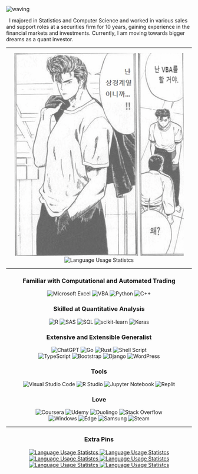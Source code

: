 ![waving](https://capsule-render.vercel.app/api?type=waving&height=250&text=A%20Dreamer%20who%20Knows%20to%20Act%20and%20Achieve&&fontSize=40&&animation=twinkling&fontAlign=50&fontAlignY=40&color=gradient)

  &nbsp;&nbsp;I majored in Statistics and Computer Science and worked in various sales and support roles at a securities firm for 10 years, gaining experience in the financial markets and investments. Currently, I am moving towards bigger dreams as a quant investor.

---
<!-- 
<div align="center" style="margin: auto;">

  <picture>
    <source
      media="(prefers-color-scheme: dark)"
      srcset="https://github-readme-stats.vercel.app/api?username=kimpro82&card_width=360&custom_title=K
      impro%27s%20Github%20Stats&theme=dracula"
    />
    <source
      media="(prefers-color-scheme: light)"
      srcset="https://github-readme-stats.vercel.app/api?username=kimpro82&card_width=360&custom_title=Kimpro%27s%20Github%20Stats"
    />
    <img
      alt="My GitHub stats"
      src="https://github-readme-stats.vercel.app/api?username=kimpro82&card_width=360&custom_title=Kimpro%27s%20Github%20Stats"
    />
  </picture>

</div> -->

<div align="center" style="float: none; margin: auto;">
  <picture>
    <source
      media="(prefers-color-scheme: dark)"
      srcset="./Images/Slamdunk_VBA.png"
    />
    <source
      media="(prefers-color-scheme: light)"
      srcset="./Images/Slamdunk_VBA.png"
    />
    <img
      src="./Images/Slamdunk_VBA.png"
      style="opacity:0.7;"
    />
  </picture>
  <picture>
    <!-- GitHub Readme Stats : https://github.com/anuraghazra/github-readme-stats -->
    <source
      media="(prefers-color-scheme: dark)"
      srcset="https://github-readme-stats.vercel.app/api/top-langs/?username=kimpro82&langs_count=20&layout=donut-vertical&size_weight=1&hide=jupyter%20notebook&custom_title=My%20Most%20Used%20Languages&theme=dracula"
    />
    <source
      media="(prefers-color-scheme: light)"
      srcset="https://github-readme-stats.vercel.app/api/top-langs/?username=kimpro82&langs_count=20&layout=donut-vertical&size_weight=1&hide=jupyter%20notebook&custom_title=My%20Most%20Used%20Languages"
    />
    <img
      alt="Language Usage Statistcs"
      src="https://github-readme-stats.vercel.app/api/top-langs/?username=kimpro82&langs_count=20&layout=donut-vertical&size_weight=1&hide=jupyter%20notebook&custom_title=My%20Most%20Used%20Languages"
    />
  </picture>
</div>

  <!-- I know <table> is terrible but …… → can't remove the frame entirely
  <table align="center" style="border: none">
    <td align="center">

    ![My GitHub stats](https://github-readme-stats.vercel.app/api?username=kimpro82&card_width=320)
      <br>

    ![Language Usage Statistcs](https://github-readme-stats.vercel.app/api/top-langs/?username=kimpro82&layout=compact&langs_count=10&card_width=300)
    </td>
    <td align="center">
      <img src="./Images/Slamdunk_VBA.jpg" width=80%>
    </td>
  </table> 
  -->

---

<div align="center">

  <!-- Markdown Badges : https://github.com/Ileriayo/markdown-badges -->

  ### Familiar with Computational and Automated Trading
  ![Microsoft Excel](https://img.shields.io/badge/Excel-217346?style=for-the-badge&logo=microsoft-excel&logoColor=white)
  ![VBA](https://img.shields.io/badge/VBA-867DB1?style=for-the-badge&logo=microsoft-excel&logoColor=white)
  ![Python](https://img.shields.io/badge/python-3670A0?style=for-the-badge&logo=python&logoColor=white)
  ![C++](https://img.shields.io/badge/c++-f34b7d.svg?style=for-the-badge&logo=c%2B%2B&logoColor=white)

  ### Skilled at Quantitative Analysis
  ![R](https://img.shields.io/badge/r-276DC3.svg?style=for-the-badge&logo=r&logoColor=white)
  ![SAS](https://img.shields.io/badge/sas-B34936.svg?style=for-the-badge&logo=sas&logoColor=white)
  ![SQL](https://img.shields.io/badge/SQL-e38c00?style=for-the-badge&logo=SQL&logoColor=white)
  ![scikit-learn](https://img.shields.io/badge/scikit--learn-%23F7931E.svg?style=for-the-badge&logo=scikit-learn&logoColor=white)
  ![Keras](https://img.shields.io/badge/Keras-D00000.svg?style=for-the-badge&logo=Keras&logoColor=white)

  ### Extensive and Extensible Generalist
  ![ChatGPT](https://img.shields.io/badge/Chat%20GPT-00A67E?style=for-the-badge&logo=OpenAI&logoColor=white)
  ![Go](https://img.shields.io/badge/go-00ADD8.svg?style=for-the-badge&logo=go&logoColor=white)
  ![Rust](https://img.shields.io/badge/rust-dea584.svg?style=for-the-badge&logo=rust&logoColor=black)
  ![Shell Script](https://img.shields.io/badge/shell_script-89E051.svg?style=for-the-badge&logo=gnu-bash&logoColor=black)  
  ![TypeScript](https://img.shields.io/badge/TypeScript-3178c6?style=for-the-badge&logo=TypeScript&logoColor=white)
  ![Bootstrap](https://img.shields.io/badge/bootstrap-7952B3?style=for-the-badge&logo=bootstrap&logoColor=white)
  ![Django](https://img.shields.io/badge/django-092E20.svg?style=for-the-badge&logo=django&logoColor=white)
  ![WordPress](https://img.shields.io/badge/WordPress-117AC9.svg?style=for-the-badge&logo=WordPress&logoColor=white)

  ### Tools
  ![Visual Studio Code](https://img.shields.io/badge/Visual_Studio_Code-0078d7.svg?style=for-the-badge&logo=visual-studio-code&logoColor=white)
  ![R Studio](https://img.shields.io/badge/r_studio-276DC3.svg?style=for-the-badge&logo=r&logoColor=white)
  ![Jupyter Notebook](https://img.shields.io/badge/jupyter-DA5B0B.svg?style=for-the-badge&logo=jupyter&logoColor=white)
  ![Replit](https://img.shields.io/badge/Replit-DD1200?style=for-the-badge&logo=Replit&logoColor=white)  

  ### Love
  ![Coursera](https://img.shields.io/badge/Coursera-0056D2.svg?style=for-the-badge&logo=Coursera&logoColor=white)
  ![Udemy](https://img.shields.io/badge/Udemy-A435F0.svg?style=for-the-badge&logo=Udemy&logoColor=white)
  ![Duolingo](https://img.shields.io/badge/Duolingo-4DC730.svg?style=for-the-badge&logo=Duolingo&logoColor=white)
  ![Stack Overflow](https://img.shields.io/badge/-Stack%20overflow-FE7A16?style=for-the-badge&logo=stack-overflow&logoColor=white)  
  ![Windows](https://img.shields.io/badge/Windows-0078D6?style=for-the-badge&logo=windows&logoColor=white)
  ![Edge](https://img.shields.io/badge/Edge-0078D7?style=for-the-badge&logo=Microsoft-edge&logoColor=white)
  ![Samsung](https://img.shields.io/badge/Galaxy-1428A0.svg?style=for-the-badge&logo=samsung&logoColor=white)
  ![Steam](https://img.shields.io/badge/steam-000000.svg?style=for-the-badge&logo=steam&logoColor=white)  

</div>

---

<div align="center">

  ### Extra Pins

  <a href="https://github.com/kimpro82/MOOCoke">
    <picture>
      <source
        media="(prefers-color-scheme: dark)"
        srcset="https://github-readme-stats.vercel.app/api/pin/?username=kimpro82&repo=MOOCoke&theme=dracula"
      />
      <source
        media="(prefers-color-scheme: light)"
        srcset="https://github-readme-stats.vercel.app/api/pin/?username=kimpro82&repo=MOOCoke"
      />
      <img
        alt="Language Usage Statistcs"
        src="https://github-readme-stats.vercel.app/api/pin/?username=kimpro82&repo=MOOCoke"
      />
    </picture>
  </a>
  <a href="https://github.com/kimpro82/MyBizApps">
    <picture>
      <source
        media="(prefers-color-scheme: dark)"
        srcset="https://github-readme-stats.vercel.app/api/pin/?username=kimpro82&repo=MyBizApps&theme=dracula"
      />
      <source
        media="(prefers-color-scheme: light)"
        srcset="https://github-readme-stats.vercel.app/api/pin/?username=kimpro82&repo=MyBizApps"
      />
      <img
        alt="Language Usage Statistcs"
        src="https://github-readme-stats.vercel.app/api/pin/?username=kimpro82&repo=MyBizApps"
      />
    </picture>
  </a>
  <a href="https://github.com/kimpro82/MyCodingContest">
    <picture>
      <source
        media="(prefers-color-scheme: dark)"
        srcset="https://github-readme-stats.vercel.app/api/pin/?username=kimpro82&repo=MyCodingContest&theme=dracula"
      />
      <source
        media="(prefers-color-scheme: light)"
        srcset="https://github-readme-stats.vercel.app/api/pin/?username=kimpro82&repo=MyCodingContest"
      />
      <img
        alt="Language Usage Statistcs"
        src="https://github-readme-stats.vercel.app/api/pin/?username=kimpro82&repo=MyCodingContest"
      />
    </picture>
  </a>
  <a href="https://github.com/kimpro82/MyInvestmentModules">
    <picture>
      <source
        media="(prefers-color-scheme: dark)"
        srcset="https://github-readme-stats.vercel.app/api/pin/?username=kimpro82&repo=MyInvestmentModules&theme=dracula"
      />
      <source
        media="(prefers-color-scheme: light)"
        srcset="https://github-readme-stats.vercel.app/api/pin/?username=kimpro82&repo=MyInvestmentModules"
      />
      <img
        alt="Language Usage Statistcs"
        src="https://github-readme-stats.vercel.app/api/pin/?username=kimpro82&repo=MyInvestmentModules"
      />
    </picture>
  </a>
  <a href="https://github.com/kimpro82/MyGame">
    <picture>
      <source
        media="(prefers-color-scheme: dark)"
        srcset="https://github-readme-stats.vercel.app/api/pin/?username=kimpro82&repo=MyGame&theme=dracula"
      />
      <source
        media="(prefers-color-scheme: light)"
        srcset="https://github-readme-stats.vercel.app/api/pin/?username=kimpro82&repo=MyGame"
      />
      <img
        alt="Language Usage Statistcs"
        src="https://github-readme-stats.vercel.app/api/pin/?username=kimpro82&repo=MyGame"
      />
    </picture>
  </a>
  <a href="https://github.com/kimpro82/PhantomOfTheLibrary">
    <picture>
      <source
        media="(prefers-color-scheme: dark)"
        srcset="https://github-readme-stats.vercel.app/api/pin/?username=kimpro82&repo=PhantomOfTheLibrary&theme=dracula"
      />
      <source
        media="(prefers-color-scheme: light)"
        srcset="https://github-readme-stats.vercel.app/api/pin/?username=kimpro82&repo=PhantomOfTheLibrary"
      />
      <img
        alt="Language Usage Statistcs"
        src="https://github-readme-stats.vercel.app/api/pin/?username=kimpro82&repo=MyInvestmPhantomOfTheLibraryentModules"
      />
    </picture>
  </a>

</div>

<!--
**kimpro82/kimpro82** is a ✨ _special_ ✨ repository because its `README.md` (this file) appears on your GitHub profile.

Here are some ideas to get you started:

- 🔭 I’m currently working on ...
- 🌱 I’m currently learning ...
- 👯 I’m looking to collaborate on ...
- 🤔 I’m looking for help with ...
- 💬 Ask me about ...
- 📫 How to reach me: ...
- 😄 Pronouns: ...
- ⚡ Fun fact: ...
-->
